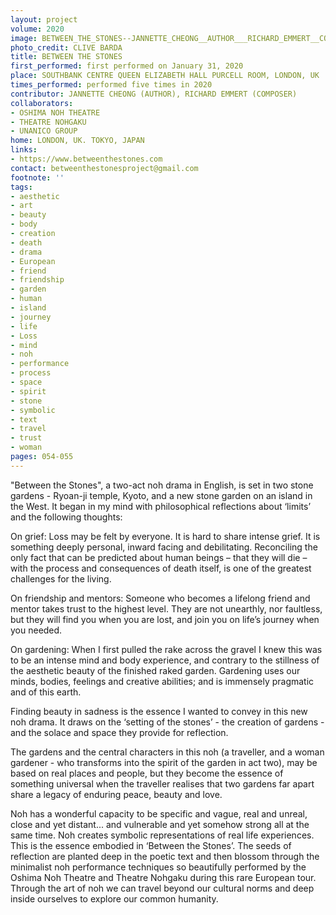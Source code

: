 ```yaml
---
layout: project
volume: 2020
image: BETWEEN_THE_STONES--JANNETTE_CHEONG__AUTHOR___RICHARD_EMMERT__COMPOSER_.jpg
photo_credit: CLIVE BARDA
title: BETWEEN THE STONES
first_performed: first performed on January 31, 2020
place: SOUTHBANK CENTRE QUEEN ELIZABETH HALL PURCELL ROOM, LONDON, UK
times_performed: performed five times in 2020
contributor: JANNETTE CHEONG (AUTHOR), RICHARD EMMERT (COMPOSER)
collaborators:
- OSHIMA NOH THEATRE
- THEATRE NOHGAKU
- UNANICO GROUP
home: LONDON, UK. TOKYO, JAPAN
links:
- https://www.betweenthestones.com
contact: betweenthestonesproject@gmail.com
footnote: ''
tags:
- aesthetic
- art
- beauty
- body
- creation
- death
- drama
- European
- friend
- friendship
- garden
- human
- island
- journey
- life
- Loss
- mind
- noh
- performance
- process
- space
- spirit
- stone
- symbolic
- text
- travel
- trust
- woman
pages: 054-055
---
```


"Between the Stones", a two-act noh drama in English, is set in two stone gardens - Ryoan-ji temple, Kyoto, and a new stone garden on an island in the West. It began in my mind with philosophical reflections about ‘limits’ and the following thoughts: 

On grief:
Loss may be felt by everyone. It is hard to share intense grief. It is something deeply personal, inward facing and debilitating. Reconciling the only fact that can be predicted about human beings – that they will die – with the process and consequences of death itself, is one of the greatest challenges for the living.

On friendship and mentors:
Someone who becomes a lifelong friend and mentor takes trust to the highest level. They are not unearthly, nor faultless, but they will find you when you are lost, and join you on life’s journey when you needed.

On gardening:
When I first pulled the rake across the gravel I knew this was to be an intense mind and body experience, and contrary to the stillness of the aesthetic beauty of the finished raked garden. Gardening uses our minds, bodies, feelings and creative abilities; and is immensely pragmatic and of this earth.

Finding beauty in sadness is the essence I wanted to convey in this new noh drama. It draws on the ‘setting of the stones’ - the creation of gardens - and the solace and space they provide for reflection.

The gardens and the central characters in this noh (a traveller, and a woman gardener - who transforms into the spirit of the garden in act two), may be based on real places and people, but they become the essence of something universal when the traveller realises that two gardens far apart share a legacy of enduring peace, beauty and love. 

Noh has a wonderful capacity to be specific and vague, real and unreal, close and yet distant... and vulnerable and yet somehow strong all at the same time. Noh creates symbolic representations of real life experiences. This is the essence embodied in ‘Between the Stones’.  The seeds of reflection are planted deep in the poetic text and then blossom through the minimalist noh performance techniques so beautifully performed by the Oshima Noh Theatre and Theatre Nohgaku during this rare European tour. Through the art of noh we can travel beyond our cultural norms and deep inside ourselves to explore our common humanity.
